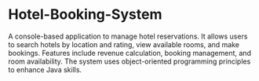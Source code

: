# Hotel-Booking-System
A console-based application to manage hotel reservations. It allows users to search hotels by location and rating, view available rooms, and make bookings. Features include revenue calculation, booking management, and room availability. The system uses object-oriented programming principles to enhance Java skills.
